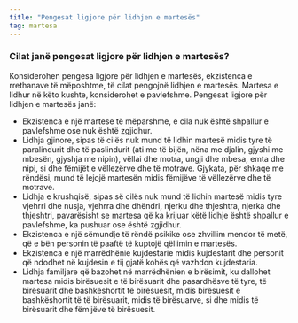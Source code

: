 ```yaml
---
title: "Pengesat ligjore për lidhjen e martesës"
tag: martesa
---
```


### Cilat janë pengesat ligjore për lidhjen e martesës?

Konsiderohen pengesa ligjore për lidhjen e martesës, ekzistenca e rrethanave të mëposhtme, të cilat pengojnë lidhjen e martesës. Martesa e lidhur në këto kushte, konsiderohet e pavlefshme. Pengesat ligjore për lidhjen e martesës janë:

* Ekzistenca e një martese të mëparshme, e cila nuk është shpallur e pavlefshme ose nuk është zgjidhur.
* Lidhja gjinore, sipas të cilës nuk mund të lidhin martesë midis tyre të paralindurit dhe të paslindurit (ati me të bijën, nëna me djalin, gjyshi me mbesën, gjyshja me nipin), vëllai dhe motra, ungji dhe mbesa, emta dhe nipi, si dhe fëmijët e vëllezërve dhe të motrave. Gjykata, për shkaqe me rëndësi, mund të lejojë martesën midis fëmijëve të vëllezërve dhe të motrave.
* Lidhja e krushqisë, sipas së cilës nuk mund të lidhin martesë midis tyre vjehrri dhe nusja, vjehrra dhe dhëndri, njerku dhe thjeshtra, njerka dhe thjeshtri, pavarësisht se martesa që ka krijuar këtë lidhje është shpallur e pavlefshme, ka pushuar ose është zgjidhur.
* Ekzistenca e një sëmundje të rëndë psikike ose zhvillim mendor të metë, që e bën personin të paaftë të kuptojë qëllimin e martesës.
* Ekzistenca e një marrëdhënie kujdestarie midis kujdestarit dhe personit që ndodhet në kujdesin e tij gjatë kohës që vazhdon kujdestaria.
* Lidhja familjare që bazohet në marrëdhënien e birësimit, ku dallohet martesa midis birësuesit e të birësuarit dhe pasardhësve të tyre, të birësuarit dhe bashkëshortit të birësuesit, midis birësuesit e bashkëshortit të të birësuarit, midis të birësuarve, si dhe midis të birësuarit dhe fëmijëve të birësuesit.
